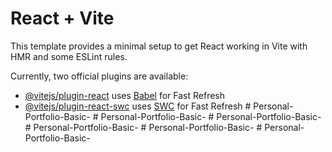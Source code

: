 # React + Vite

This template provides a minimal setup to get React working in Vite with HMR and some ESLint rules.

Currently, two official plugins are available:

- [@vitejs/plugin-react](https://github.com/vitejs/vite-plugin-react/blob/main/packages/plugin-react/README.md) uses [Babel](https://babeljs.io/) for Fast Refresh
- [@vitejs/plugin-react-swc](https://github.com/vitejs/vite-plugin-react-swc) uses [SWC](https://swc.rs/) for Fast Refresh
#   P e r s o n a l - P o r t f o l i o - B a s i c -  
 #   P e r s o n a l - P o r t f o l i o - B a s i c -  
 #   P e r s o n a l - P o r t f o l i o - B a s i c -  
 #   P e r s o n a l - P o r t f o l i o - B a s i c -  
 #   P e r s o n a l - P o r t f o l i o - B a s i c -  
 #   P e r s o n a l - P o r t f o l i o - B a s i c -  
 